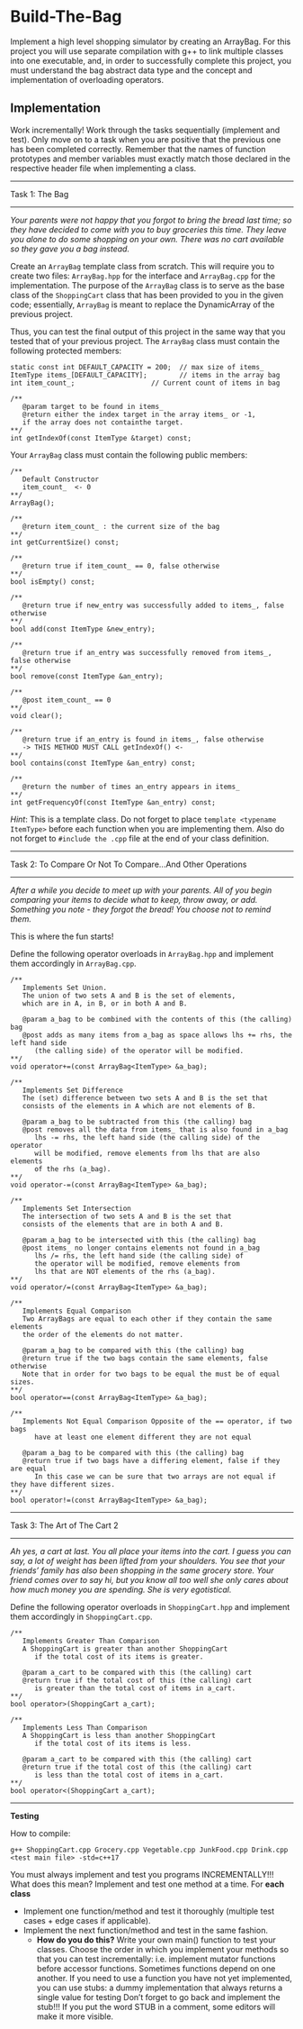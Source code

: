 # Build-The-Bag

Implement a high level shopping simulator by creating an ArrayBag. For this project you will use separate compilation with g++ to link 
multiple classes into one executable, and, in order to successfully complete this project, you must understand the bag abstract data type 
and the concept and implementation of overloading operators.


## Implementation
Work incrementally! Work through the tasks sequentially (implement and test). Only move on to a task when you are positive that the previous 
one has been completed correctly. Remember that the names of function prototypes and member variables must exactly match those declared in the 
respective header file when implementing a class.

___
Task 1: The Bag
___

*Your parents were not happy that you forgot to bring the bread last time; so they have decided to come with you to buy groceries this time. They 
leave you alone to do some shopping on your own. There was no cart available so they gave you a bag instead.*

Create an ```ArrayBag``` template class from scratch. This will require you to create two files: ```ArrayBag.hpp``` for the interface and ```ArrayBag.cpp``` 
for the implementation. The purpose of the ```ArrayBag``` class is to serve as the base class of the ```ShoppingCart``` class that has been provided to you 
in the given code; essentially, ```ArrayBag``` is meant to replace the DynamicArray of the previous project. 

Thus, you can test the final output of this project in the same way that you tested that of your previous project. The ```ArrayBag``` class must contain 
the following protected members:

```
static const int DEFAULT_CAPACITY = 200;  // max size of items_ 
ItemType items_[DEFAULT_CAPACITY];        // items in the array bag
int item_count_;                   // Current count of items in bag

/**
   @param target to be found in items_
   @return either the index target in the array items_ or -1,
   if the array does not containthe target.
**/
int getIndexOf(const ItemType &target) const;
```

Your ```ArrayBag``` class must contain the following public members:

```
/** 
   Default Constructor
   item_count_  <- 0
**/
ArrayBag();

/**
   @return item_count_ : the current size of the bag
**/
int getCurrentSize() const;

/**
   @return true if item_count_ == 0, false otherwise
**/
bool isEmpty() const;

/**
   @return true if new_entry was successfully added to items_, false otherwise
**/
bool add(const ItemType &new_entry);

/**
   @return true if an_entry was successfully removed from items_, false otherwise
**/
bool remove(const ItemType &an_entry);

/**
   @post item_count_ == 0
**/
void clear();

/**
   @return true if an_entry is found in items_, false otherwise
   -> THIS METHOD MUST CALL getIndexOf() <-
**/
bool contains(const ItemType &an_entry) const;

/**
   @return the number of times an_entry appears in items_
**/
int getFrequencyOf(const ItemType &an_entry) const;
```

*Hint*: This is a template class. Do not forget to place ```template <typename ItemType>``` before each function when you are implementing them. 
Also do not forget to ```#include the .cpp``` file at the end of your class definition.

___
Task 2: To Compare Or Not To Compare...And Other Operations
___

*After a while you decide to meet up with your parents. All of you begin comparing your items to decide what to keep, throw away, or add. Something 
you note - they forgot the bread! You choose not to remind them.*

This is where the fun starts!

Define the following operator overloads in ```ArrayBag.hpp``` and implement them accordingly in ```ArrayBag.cpp```.


```
/** 
   Implements Set Union. 
   The union of two sets A and B is the set of elements, 
   which are in A, in B, or in both A and B.
   
   @param a_bag to be combined with the contents of this (the calling) bag
   @post adds as many items from a_bag as space allows lhs += rhs, the left hand side 
      (the calling side) of the operator will be modified. 
**/
void operator+=(const ArrayBag<ItemType> &a_bag);

/** 
   Implements Set Difference
   The (set) difference between two sets A and B is the set that
   consists of the elements in A which are not elements of B.
   
   @param a_bag to be subtracted from this (the calling) bag
   @post removes all the data from items_ that is also found in a_bag
      lhs -= rhs, the left hand side (the calling side) of the operator 
      will be modified, remove elements from lhs that are also elements 
      of the rhs (a_bag). 
**/
void operator-=(const ArrayBag<ItemType> &a_bag);

/** 
   Implements Set Intersection
   The intersection of two sets A and B is the set that
   consists of the elements that are in both A and B.
   
   @param a_bag to be intersected with this (the calling) bag
   @post items_ no longer contains elements not found in a_bag
      lhs /= rhs, the left hand side (the calling side) of 
      the operator will be modified, remove elements from 
      lhs that are NOT elements of the rhs (a_bag).
**/
void operator/=(const ArrayBag<ItemType> &a_bag);

/**
   Implements Equal Comparison
   Two ArrayBags are equal to each other if they contain the same elements
   the order of the elements do not matter.
   
   @param a_bag to be compared with this (the calling) bag
   @return true if the two bags contain the same elements, false otherwise
   Note that in order for two bags to be equal the must be of equal sizes.
**/
bool operator==(const ArrayBag<ItemType> &a_bag);

/**
   Implements Not Equal Comparison Opposite of the == operator, if two bags 
      have at least one element different they are not equal
   
   @param a_bag to be compared with this (the calling) bag
   @return true if two bags have a differing element, false if they are equal
      In this case we can be sure that two arrays are not equal if they have different sizes.
**/
bool operator!=(const ArrayBag<ItemType> &a_bag);
```

___
Task 3: The Art of The Cart 2
___

*Ah yes, a cart at last. You all place your items into the cart. I guess you can say, a lot of weight has been lifted from your shoulders. 
You see that your friends’ family has also been shopping in the same grocery store. Your friend comes over to say hi, but you know all too 
well she only cares about how much money you are spending. She is very egotistical.*

Define the following operator overloads in ```ShoppingCart.hpp``` and implement them accordingly in ```ShoppingCart.cpp```.

```
/**
   Implements Greater Than Comparison
   A ShoppingCart is greater than another ShoppingCart 
      if the total cost of its items is greater.
   
   @param a_cart to be compared with this (the calling) cart
   @return true if the total cost of this (the calling) cart 
      is greater than the total cost of items in a_cart.
**/
bool operator>(ShoppingCart a_cart);

/**
   Implements Less Than Comparison
   A ShoppingCart is less than another ShoppingCart 
      if the total cost of its items is less.
   
   @param a_cart to be compared with this (the calling) cart
   @return true if the total cost of this (the calling) cart 
      is less than the total cost of items in a_cart.
**/
bool operator<(ShoppingCart a_cart);
```

___
**Testing**

How to compile:

```
g++ ShoppingCart.cpp Grocery.cpp Vegetable.cpp JunkFood.cpp Drink.cpp <test main file> -std=c++17
```

You must always implement and test you programs INCREMENTALLY!!! What does this mean? Implement and test one method at a time. For **each class**

* Implement one function/method and test it thoroughly (multiple test cases + edge cases if applicable).
* Implement the next function/method and test in the same fashion. 
   * **How do you do this?** Write your own main() function to test your classes. Choose the order in which you implement your methods so that you can 
     test incrementally: i.e. implement mutator functions before accessor functions. Sometimes functions depend on one another. If you need to use a 
     function you have not yet implemented, you can use stubs: a dummy implementation that always returns a single value for testing Don’t forget to go 
     back and implement the stub!!! If you put the word STUB in a comment, some editors will make it more visible.



